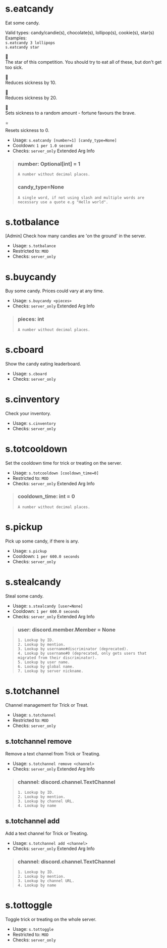 # s.eatcandy
Eat some candy.<br/>

Valid types: candy/candie(s), chocolate(s), lollipop(s), cookie(s), star(s)<br/>
Examples:<br/>
    `s.eatcandy 3 lollipops`<br/>
    `s.eatcandy star`<br/>

🍬<br/>
The star of this competition. You should try to eat all of these, but don't get too sick.<br/>

🍫<br/>
Reduces sickness by 10.<br/>

🍭<br/>
Reduces sickness by 20.<br/>

🥠<br/>
Sets sickness to a random amount - fortune favours the brave.<br/>

⭐<br/>
Resets sickness to 0.<br/>
 - Usage: `s.eatcandy [number=1] [candy_type=None]`
 - Cooldown: `1 per 1.0 second`
 - Checks: `server_only`
Extended Arg Info
> ### number: Optional[int] = 1
> ```
> A number without decimal places.
> ```
> ### candy_type=None
> ```
> A single word, if not using slash and multiple words are necessary use a quote e.g "Hello world".
> ```
# s.totbalance
[Admin] Check how many candies are 'on the ground' in the server.<br/>
 - Usage: `s.totbalance`
 - Restricted to: `MOD`
 - Checks: `server_only`
# s.buycandy
Buy some candy. Prices could vary at any time.<br/>
 - Usage: `s.buycandy <pieces>`
 - Checks: `server_only`
Extended Arg Info
> ### pieces: int
> ```
> A number without decimal places.
> ```
# s.cboard
Show the candy eating leaderboard.<br/>
 - Usage: `s.cboard`
 - Checks: `server_only`
# s.cinventory
Check your inventory.<br/>
 - Usage: `s.cinventory`
 - Checks: `server_only`
# s.totcooldown
Set the cooldown time for trick or treating on the server.<br/>
 - Usage: `s.totcooldown [cooldown_time=0]`
 - Restricted to: `MOD`
 - Checks: `server_only`
Extended Arg Info
> ### cooldown_time: int = 0
> ```
> A number without decimal places.
> ```
# s.pickup
Pick up some candy, if there is any.<br/>
 - Usage: `s.pickup`
 - Cooldown: `1 per 600.0 seconds`
 - Checks: `server_only`
# s.stealcandy
Steal some candy.<br/>
 - Usage: `s.stealcandy [user=None]`
 - Cooldown: `1 per 600.0 seconds`
 - Checks: `server_only`
Extended Arg Info
> ### user: discord.member.Member = None
> 
> 
>     1. Lookup by ID.
>     2. Lookup by mention.
>     3. Lookup by username#discriminator (deprecated).
>     4. Lookup by username#0 (deprecated, only gets users that migrated from their discriminator).
>     5. Lookup by user name.
>     6. Lookup by global name.
>     7. Lookup by server nickname.
> 
>     
# s.totchannel
Channel management for Trick or Treat.<br/>
 - Usage: `s.totchannel`
 - Restricted to: `MOD`
 - Checks: `server_only`
## s.totchannel remove
Remove a text channel from Trick or Treating.<br/>
 - Usage: `s.totchannel remove <channel>`
 - Checks: `server_only`
Extended Arg Info
> ### channel: discord.channel.TextChannel
> 
> 
>     1. Lookup by ID.
>     2. Lookup by mention.
>     3. Lookup by channel URL.
>     4. Lookup by name
> 
>     
## s.totchannel add
Add a text channel for Trick or Treating.<br/>
 - Usage: `s.totchannel add <channel>`
 - Checks: `server_only`
Extended Arg Info
> ### channel: discord.channel.TextChannel
> 
> 
>     1. Lookup by ID.
>     2. Lookup by mention.
>     3. Lookup by channel URL.
>     4. Lookup by name
> 
>     
# s.tottoggle
Toggle trick or treating on the whole server.<br/>
 - Usage: `s.tottoggle`
 - Restricted to: `MOD`
 - Checks: `server_only`
